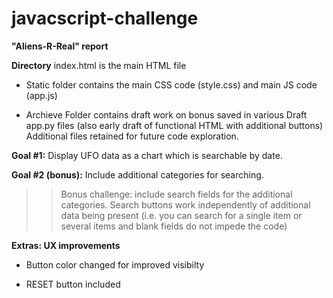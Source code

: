 # javacscript-challenge
__"Aliens-R-Real" report__ 

__Directory__
index.html is the main HTML file

* Static folder contains the main CSS code (style.css) and main JS code (app.js)

* Archieve Folder contains draft work on bonus saved in various Draft app.py files (also early draft of functional HTML with additional buttons) Additional files retained for future code exploration.

**Goal #1:**
Display UFO data as a chart which is searchable by date. 

**Goal #2 (bonus):**
Include additional categories for searching. 
>> Bonus challenge: include search fields for the additional categories. Search buttons work independently of additional data being present (i.e. you can search for a single item or several items and blank fields do not
impede the code)



__Extras: UX improvements__
* Button color changed for improved visibilty

* RESET button included 




